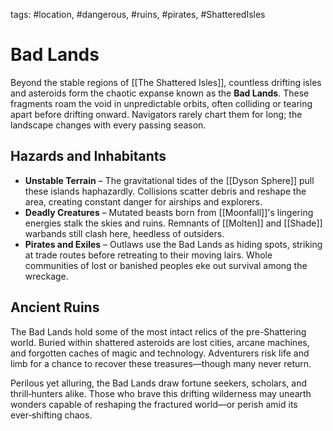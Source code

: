 tags: #location, #dangerous, #ruins, #pirates, #ShatteredIsles

# Bad Lands

Beyond the stable regions of [[The Shattered Isles]], countless drifting isles and asteroids form the chaotic expanse known as the **Bad Lands**. These fragments roam the void in unpredictable orbits, often colliding or tearing apart before drifting onward. Navigators rarely chart them for long; the landscape changes with every passing season.

## Hazards and Inhabitants
- **Unstable Terrain** – The gravitational tides of the [[Dyson Sphere]] pull these islands haphazardly. Collisions scatter debris and reshape the area, creating constant danger for airships and explorers.
- **Deadly Creatures** – Mutated beasts born from [[Moonfall]]'s lingering energies stalk the skies and ruins. Remnants of [[Molten]] and [[Shade]] warbands still clash here, heedless of outsiders.
- **Pirates and Exiles** – Outlaws use the Bad Lands as hiding spots, striking at trade routes before retreating to their moving lairs. Whole communities of lost or banished peoples eke out survival among the wreckage.

## Ancient Ruins
The Bad Lands hold some of the most intact relics of the pre-Shattering world. Buried within shattered asteroids are lost cities, arcane machines, and forgotten caches of magic and technology. Adventurers risk life and limb for a chance to recover these treasures—though many never return.

Perilous yet alluring, the Bad Lands draw fortune seekers, scholars, and thrill‑hunters alike. Those who brave this drifting wilderness may unearth wonders capable of reshaping the fractured world—or perish amid its ever‑shifting chaos.

